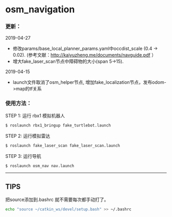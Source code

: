 # osm_navigation

### 更新：
2019-04-27
* 修改params/base_local_planner_params.yaml中occdist_scale (0.4 -> 0.02). (参考文献：http://kaiyuzheng.me/documents/navguide.pdf ）
* 增大fake_laser_scan节点中障碍物的大小(span 5->15).

2019-04-15
* launch文件取消了osm_helper节点, 增加fake_localization节点，发布odom->map的tf关系


### 使用方法：
STEP 1: 运行 rbx1 模拟机器人
```bash
$ roslaunch rbx1_bringup fake_turtlebot.launch
```

STEP 2: 运行模拟雷达
```bash
$ roslaunch fake_laser_scan fake_laser_scan.launch
```

STEP 3: 运行导航
```bash
$ roslaunch osm_nav nav.launch
```

---
## TIPS
把source添加到.bashrc 就不需要每次都手动打了。
```bash
echo "source ~/catkin_ws/devel/setup.bash" >> ~/.bashrc
```

